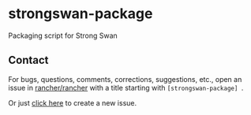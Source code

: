 # strongswan-package

Packaging script for Strong Swan


## Contact
For bugs, questions, comments, corrections, suggestions, etc., open an issue in
 [rancher/rancher](//github.com/rancher/rancher/issues) with a title starting with `[strongswan-package] `.

Or just [click here](//github.com/rancher/rancher/issues/new?title=%5Bstrongswan-package%5D%20) to create a new issue.
